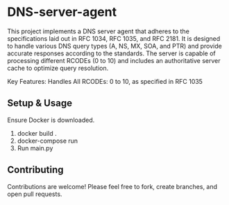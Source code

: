 # DNS-server-agent

This project implements a DNS server agent that adheres to the specifications laid out in RFC 1034, RFC 1035, and RFC 2181. It is designed to handle various DNS query types (A, NS, MX, SOA, and PTR) and provide accurate responses according to the standards. The server is capable of processing different RCODEs (0 to 10) and includes an authoritative server cache to optimize query resolution.

Key Features:
Handles All RCODEs: 0 to 10, as specified in RFC 1035
## Setup & Usage
Ensure Docker is downloaded.
1. docker build .
2. docker-compose run
3. Run main.py
   
## Contributing

Contributions are welcome! Please feel free to fork, create branches, and open pull requests.
